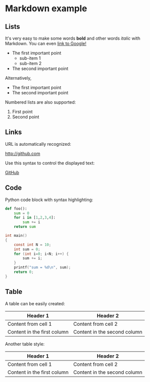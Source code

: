 # Markdown example

## Lists

It's very easy to make some words **bold** and other words *italic* with
Markdown. You can even [link to Google!](http://google.com)

- The first important point
  - sub-item 1
  - sub-item 2
- The second important point

Alternatively,

* The first important point
* The second important point

Numbered lists are also supported:

1. First point
2. Second point


## Links

URL is automatically recognized:

http://github.com

Use this syntax to control the displayed text:

[GitHub](http://github.com)


## Code

Python code block with syntax highlighting:

```python
def foo():
    sum = 0
    for i in [1,2,3,4]:
        sum += i
    return sum
```

```c
int main()
{
    const int N = 10;
    int sum = 0;
    for (int i=0; i<N; i++) {
        sum += i;
    }
    printf("sum = %d\n", sum);
    return 0;
}
```

## Table

A table can be easily created:

Header 1 | Header 2
------------ | -------------
Content from cell 1 | Content from cell 2
Content in the first column | Content in the second column

Another table style:

| Header 1 | Header 2 |
|------------ | ------------- |
| Content from cell 1 | Content from cell 2 |
| Content in the first column | Content in the second column |



